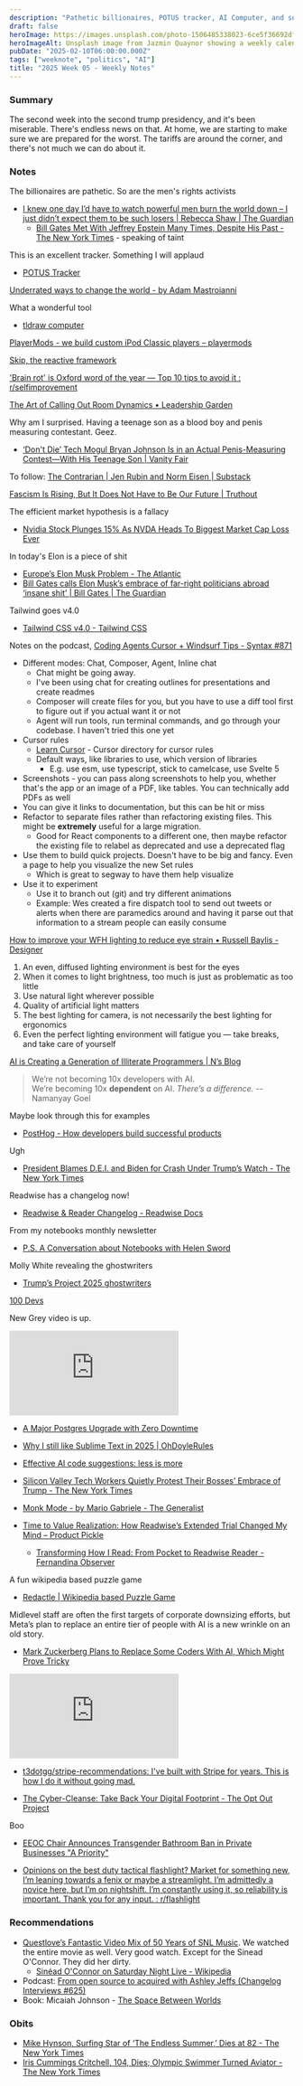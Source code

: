 ```yaml
---
description: "Pathetic billionaires, POTUS tracker, AI Computer, and so much more"
draft: false
heroImage: https://images.unsplash.com/photo-1506485338023-6ce5f36692df?ixlib=rb-4.0.3&ixid=M3wxMjA3fDB8MHxwaG90by1wYWdlfHx8fGVufDB8fHx8fA%3D%3D&auto=format&fit=crop&w=2370&q=80
heroImageAlt: Unsplash image from Jazmin Quaynor showing a weekly calendar
pubDate: "2025-02-10T06:00:00.000Z"
tags: ["weeknote", "politics", "AI"]
title: "2025 Week 05 - Weekly Notes"
---
```


### Summary

The second week into the second trump presidency, and it's been miserable. There's endless news on that. At home, we are starting to make sure we are prepared for the worst. The tariffs are around the corner, and there's not much we can do about it.

### Notes

The billionaires are pathetic. So are the men's rights activists

- [I knew one day I’d have to watch powerful men burn the world down – I just didn’t expect them to be such losers | Rebecca Shaw | The Guardian](https://www.theguardian.com/commentisfree/2025/jan/16/i-knew-one-day-id-have-to-watch-powerful-men-burn-the-world-down-i-just-didnt-expect-them-to-be-such-losers)
  - [Bill Gates Met With Jeffrey Epstein Many Times, Despite His Past - The New York Times](https://www.nytimes.com/2019/10/12/business/jeffrey-epstein-bill-gates.html) - speaking of taint

This is an excellent tracker. Something I will applaud

- [POTUS Tracker](https://potustracker.us/)

[Underrated ways to change the world - by Adam Mastroianni](https://www.experimental-history.com/p/underrated-ways-to-change-the-world)

What a wonderful tool

- [tldraw computer](https://computer.tldraw.com/)

[PlayerMods - we build custom iPod Classic players – playermods](https://player-mods.com/)

[Skip, the reactive framework](https://skiplabs.io/)

['Brain rot' is Oxford word of the year — Top 10 tips to avoid it : r/selfimprovement](https://www.reddit.com/r/selfimprovement/comments/1h6sjmk/brain_rot_is_oxford_word_of_the_year_top_10_tips/)

[The Art of Calling Out Room Dynamics • Leadership Garden](https://leadership.garden/calling-out-room-dynamics/)

Why am I surprised. Having a teenage son as a blood boy and penis measuring contestant. Geez.

- [‘Don't Die’ Tech Mogul Bryan Johnson Is in an Actual Penis-Measuring Contest—With His Teenage Son | Vanity Fair](https://www.vanityfair.com/style/story/dont-die-tech-mogul-bryan-johnson-penis-measuring-contest-son)

To follow: [The Contrarian | Jen Rubin and Norm Eisen | Substack](https://contrarian.substack.com/?utm_source=substack&utm_medium=web&utm_campaign=substack_profile)

[Fascism Is Rising, But It Does Not Have to Be Our Future | Truthout](https://truthout.org/articles/fascism-is-rising-but-it-does-not-have-to-be-our-future/)

The efficient market hypothesis is a fallacy

- [Nvidia Stock Plunges 15% As NVDA Heads To Biggest Market Cap Loss Ever](https://www.forbes.com/sites/dereksaul/2025/01/27/biggest-market-loss-in-history-nvidia-stock-plunges-15-as-deepseek-shakes-ai-darling/)

In today's Elon is a piece of shit

- [Europe’s Elon Musk Problem - The Atlantic](https://www.theatlantic.com/magazine/archive/2025/03/musk-tech-oligarch-european-election-influence/681453/?gift=201cWZnM2XBz2eP81zy0pOMh2aMbzmkYGoXBayTuDLk)
- [Bill Gates calls Elon Musk’s embrace of far-right politicians abroad ‘insane shit’ | Bill Gates | The Guardian](https://www.theguardian.com/us-news/2025/jan/27/bill-gates-elon-musk-far-right)

Tailwind goes v4.0

- [Tailwind CSS v4.0 - Tailwind CSS](https://tailwindcss.com/blog/tailwindcss-v4)

Notes on the podcast, [Coding Agents Cursor + Windsurf Tips - Syntax #871](https://syntax.fm/show/871/coding-agents-cursor-windsurf-tips)

- Different modes: Chat, Composer, Agent, Inline chat
  - Chat might be going away.
  - I've been using chat for creating outlines for presentations and create readmes
  - Composer will create files for you, but you have to use a diff tool first to figure out if you actual want it or not
  - Agent will run tools, run terminal commands, and go through your codebase. I haven't tried this one yet
- Cursor rules
  - [Learn Cursor](https://cursor.directory/learn) - Cursor directory for cursor rules
  - Default ways, like libraries to use, which version of libraries
    - E.g. use esm, use typescript, stick to camelcase, use Svelte 5
- Screenshots - you can pass along screenshots to help you, whether that's the app or an image of a PDF, like tables. You can technically add PDFs as well
- You can give it links to documentation, but this can be hit or miss
- Refactor to separate files rather than refactoring existing files. This might be **extremely** useful for a large migration.
  - Good for React components to a different one, then maybe refactor the existing file to relabel as deprecated and use a deprecated flag
- Use them to build quick projects. Doesn't have to be big and fancy. Even a page to help you visualize the new Set rules
  - Which is great to segway to have them help visualize
- Use it to experiment
  - Use it to branch out (git) and try different animations
  - Example: Wes created a fire dispatch tool to send out tweets or alerts when there are paramedics around and having it parse out that information to a stream people can easily consume

[How to improve your WFH lighting to reduce eye strain • Russell Baylis - Designer](https://rustle.ca/posts/articles/work-from-home-lighting)

1. An even, diffused lighting environment is best for the eyes
2. When it comes to light brightness, too much is just as problematic as too little
3. Use natural light wherever possible
4. Quality of artificial light matters
5. The best lighting for camera, is not necessarily the best lighting for ergonomics
6. Even the perfect lighting environment will fatigue you — take breaks, and take care of yourself

[AI is Creating a Generation of Illiterate Programmers | N’s Blog](https://nmn.gl/blog/ai-illiterate-programmers)

> We’re not becoming 10x developers with AI.  
> We’re becoming 10x **dependent** on AI. *There’s a difference.*
> -- Namanyay Goel

Maybe look through this for examples

- [PostHog - How developers build successful products](https://posthog.com/)

Ugh

- [President Blames D.E.I. and Biden for Crash Under Trump’s Watch - The New York Times](https://www.nytimes.com/2025/01/30/us/politics/trump-plane-crash-dei-faa-diversity.html?campaign_id=190&emc=edit_ufn_20250130&instance_id=146215&nl=from-the-times&regi_id=197092347&segment_id=189702&user_id=53888c42b17ce2b613ad43a8e73d64ef)

Readwise has a changelog now!

- [Readwise & Reader Changelog - Readwise Docs](https://docs.readwise.io/changelog)

From my notebooks monthly newsletter

- [P.S. A Conversation about Notebooks with Helen Sword](https://jillianhess.substack.com/p/ps-a-conversation-about-notebooks)

Molly White revealing the ghostwriters

- [Trump’s Project 2025 ghostwriters](https://www.citationneeded.news/trumps-project-2025-ghostwriters/)

[100 Devs](https://100devs.org/about/)

New Grey video is up.

<iframe
  class="aspect-video w-full my-2"
  src="https://www.youtube.com/embed/1K5oDtVAYzk"
  title="The Hidden Pattern in Post Codes"
  frameborder="0"
  allow="accelerometer; autoplay; clipboard-write; encrypted-media; gyroscope; picture-in-picture; web-share"
  referrerpolicy="strict-origin-when-cross-origin"
  allowfullscreen></iframe>

- [A Major Postgres Upgrade with Zero Downtime](https://www.instantdb.com/essays/pg_upgrade?utm_source=tldrwebdev)

- [Why I still like Sublime Text in 2025 | OhDoyleRules](https://ohdoylerules.com/workflows/why-i-still-like-sublime-text-in-2025/?utm_source=tldrwebdev)

- [Effective AI code suggestions: less is more](https://www.qodo.ai/blog/effective-code-suggestions-llms-less-is-more/?utm_source=tldrwebdev)

- [Silicon Valley Tech Workers Quietly Protest Their Bosses’ Embrace of Trump - The New York Times](https://www.nytimes.com/2025/01/29/technology/tampons-silicon-valley-workers-protest.html?campaign_id=9&emc=edit_nn_20250130&instance_id=146175&nl=the-morning&regi_id=197092347&segment_id=189663&user_id=53888c42b17ce2b613ad43a8e73d64ef)

- [Monk Mode - by Mario Gabriele - The Generalist](https://thegeneralist.substack.com/p/monk-mode)

- [Time to Value Realization: How Readwise’s Extended Trial Changed My Mind – Product Pickle](https://productpickle.online/2025/01/10/time-to-value-realization-how-readwises-extended-trial-changed-my-mind/?__readwiseLocation=)
  - [Transforming How I Read: From Pocket to Readwise Reader - Fernandina Observer](https://www.fernandinaobserver.org/stories/transforming-how-i-read-from-pocket-to-readwise-reader,40803)

A fun wikipedia based puzzle game

- [Redactle | Wikipedia based Puzzle Game](https://redactle.net/)

Midlevel staff are often the first targets of corporate downsizing efforts, but Meta’s plan to replace an entire tier of people with AI is a new wrinkle on an old story.

- [Mark Zuckerberg Plans to Replace Some Coders With AI, Which Might Prove Tricky](https://www.inc.com/kit-eaton/mark-zuckerberg-plans-to-replace-some-coders-with-ai-which-might-prove-tricky/91140118)

<iframe
  class="aspect-video w-full my-2"
  src="https://www.youtube.com/embed/RIli5_tyNW8"
  title="The Best Beef Noodle Spot in Taiwan Will Make Your Mouth Water | Street Eats | Bon Appétit"
  frameborder="0"
  allow="accelerometer; autoplay; clipboard-write; encrypted-media; gyroscope; picture-in-picture; web-share"
  referrerpolicy="strict-origin-when-cross-origin"
  allowfullscreen></iframe>

- [t3dotgg/stripe-recommendations: I've built with Stripe for years. This is how I do it without going mad.](https://github.com/t3dotgg/stripe-recommendations)

- [The Cyber-Cleanse: Take Back Your Digital Footprint - The Opt Out Project](https://www.optoutproject.net/the-cyber-cleanse-take-back-your-digital-footprint/)

Boo

- [EEOC Chair Announces Transgender Bathroom Ban in Private Businesses "A Priority"](https://www.erininthemorning.com/p/eeoc-chair-announces-transgender)

- [Opinions on the best duty tactical flashlight? Market for something new, I’m leaning towards a fenix or maybe a streamlight. I’m admittedly a novice here, but I’m on nightshift. I’m constantly using it, so reliability is important. Thank you for any input. : r/flashlight](https://www.reddit.com/r/flashlight/comments/vhvbz3/arbitrary_list_of_popular_lights_summer_solstice/?utm_medium=android_app&utm_source=share)

### Recommendations

- [Questlove’s Fantastic Video Mix of 50 Years of SNL Music](https://kottke.org/25/01/questloves-fantastic-video-mix-of-50-years-of-snl-music). We watched the entire movie as well. Very good watch. Except for the Sinead O'Connor. They did her dirty.
  - [Sinéad O'Connor on Saturday Night Live - Wikipedia](https://en.m.wikipedia.org/wiki/Sin%C3%A9ad_O%27Connor_on_Saturday_Night_Live)
- Podcast: [From open source to acquired with Ashley Jeffs (Changelog Interviews #625)](https://changelog.com/podcast/625)
- Book: Micaiah Johnson - [The Space Between Worlds](https://www.amazon.com/Space-Between-Worlds-Micaiah-Johnson/dp/0593156919)

### Obits

- [Mike Hynson, Surfing Star of ‘The Endless Summer,’ Dies at 82 - The New York Times](https://www.nytimes.com/2025/01/25/us/mike-hynson-dead.html?campaign_id=9&emc=edit_nn_20250126&instance_id=145811&nl=the-morning&regi_id=197092347&segment_id=189306&user_id=53888c42b17ce2b613ad43a8e73d64ef)
- [Iris Cummings Critchell, 104, Dies; Olympic Swimmer Turned Aviator - The New York Times](https://www.nytimes.com/2025/01/29/sports/iris-cummings-critchell-dead.html?campaign_id=9&emc=edit_nn_20250130&instance_id=146175&nl=the-morning&regi_id=197092347&segment_id=189663&user_id=53888c42b17ce2b613ad43a8e73d64ef)
